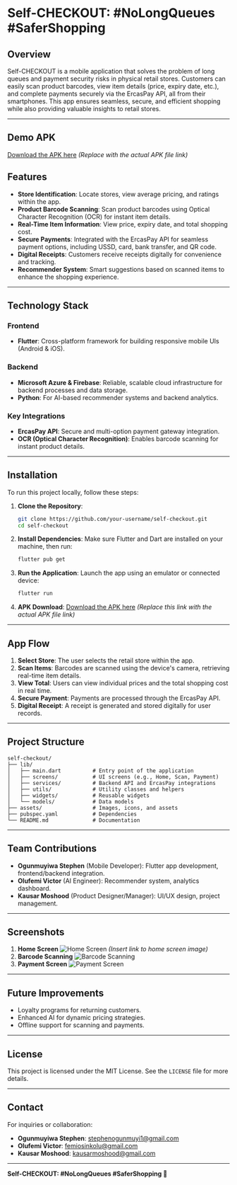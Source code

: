 # Self-CHECKOUT: #NoLongQueues #SaferShopping

## Overview
Self-CHECKOUT is a mobile application that solves the problem of long queues and payment security risks in physical retail stores. Customers can easily scan product barcodes, view item details (price, expiry date, etc.), and complete payments securely via the ErcasPay API, all from their smartphones. This app ensures seamless, secure, and efficient shopping while also providing valuable insights to retail stores.

---

## Demo APK
[Download the APK here](#) *(Replace with the actual APK file link)*

## Features
- **Store Identification**: Locate stores, view average pricing, and ratings within the app.
- **Product Barcode Scanning**: Scan product barcodes using Optical Character Recognition (OCR) for instant item details.
- **Real-Time Item Information**: View price, expiry date, and total shopping cost.
- **Secure Payments**: Integrated with the ErcasPay API for seamless payment options, including USSD, card, bank transfer, and QR code.
- **Digital Receipts**: Customers receive receipts digitally for convenience and tracking.
- **Recommender System**: Smart suggestions based on scanned items to enhance the shopping experience.

---

## Technology Stack
### Frontend
- **Flutter**: Cross-platform framework for building responsive mobile UIs (Android & iOS).

### Backend
- **Microsoft Azure & Firebase**: Reliable, scalable cloud infrastructure for backend processes and data storage.
- **Python**: For AI-based recommender systems and backend analytics.

### Key Integrations
- **ErcasPay API**: Secure and multi-option payment gateway integration.
- **OCR (Optical Character Recognition)**: Enables barcode scanning for instant product details.

---

## Installation
To run this project locally, follow these steps:

1. **Clone the Repository**:
   ```bash
   git clone https://github.com/your-username/self-checkout.git
   cd self-checkout
   ```

2. **Install Dependencies**:
   Make sure Flutter and Dart are installed on your machine, then run:
   ```bash
   flutter pub get
   ```

3. **Run the Application**:
   Launch the app using an emulator or connected device:
   ```bash
   flutter run
   ```

4. **APK Download**:
   [Download the APK here](#) *(Replace this link with the actual APK file link)*

---

## App Flow
1. **Select Store**: The user selects the retail store within the app.
2. **Scan Items**: Barcodes are scanned using the device's camera, retrieving real-time item details.
3. **View Total**: Users can view individual prices and the total shopping cost in real time.
4. **Secure Payment**: Payments are processed through the ErcasPay API.
5. **Digital Receipt**: A receipt is generated and stored digitally for user records.

---

## Project Structure
```
self-checkout/
├── lib/
│   ├── main.dart          # Entry point of the application
│   ├── screens/           # UI screens (e.g., Home, Scan, Payment)
│   ├── services/          # Backend API and ErcasPay integrations
│   ├── utils/             # Utility classes and helpers
│   ├── widgets/           # Reusable widgets
│   └── models/            # Data models
├── assets/                # Images, icons, and assets
├── pubspec.yaml           # Dependencies
└── README.md              # Documentation
```

---

## Team Contributions
- **Ogunmuyiwa Stephen** (Mobile Developer): Flutter app development, frontend/backend integration.
- **Olufemi Victor** (AI Engineer): Recommender system, analytics dashboard.
- **Kausar Moshood** (Product Designer/Manager): UI/UX design, project management.

---

## Screenshots
1. **Home Screen**
   ![Home Screen](#) *(Insert link to home screen image)*
2. **Barcode Scanning**
   ![Barcode Scanning](#)
3. **Payment Screen**
   ![Payment Screen](#)

---

## Future Improvements
- Loyalty programs for returning customers.
- Enhanced AI for dynamic pricing strategies.
- Offline support for scanning and payments.

---

## License
This project is licensed under the MIT License. See the `LICENSE` file for more details.

---

## Contact
For inquiries or collaboration:
- **Ogunmuyiwa Stephen**: stephenogunmuyi1@gmail.com
- **Olufemi Victor**: femiosinkolu@gmail.com
- **Kausar Moshood**: kausarmoshood@gmail.com

---

**Self-CHECKOUT: #NoLongQueues #SaferShopping 🚀**
